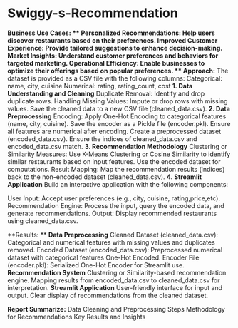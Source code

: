 # Swiggy-s-Recommendation

**Business Use Cases:
**          Personalized Recommendations: Help users discover restaurants based on their preferences.
          Improved Customer Experience: Provide tailored suggestions to enhance decision-making.
          Market Insights: Understand customer preferences and behaviors for targeted marketing.
          Operational Efficiency: Enable businesses to optimize their offerings based on popular preferences.
**
Approach:**
The dataset is provided as a CSV file with the following columns:
          Categorical: name, city, cuisine
          Numerical: rating, rating_count, cost
**1. Data Understanding and Cleaning**
          Duplicate Removal: Identify and drop duplicate rows.
          Handling Missing Values: Impute or drop rows with missing values.
          Save the cleaned data to a new CSV file (cleaned_data.csv).
**2. Data Preprocessing**
          Encoding: Apply One-Hot Encoding to categorical features (name, city, cuisine).
          Save the encoder as a Pickle file (encoder.pkl).
          Ensure all features are numerical after encoding.
          Create a preprocessed dataset (encoded_data.csv).
          Ensure the indices of cleaned_data.csv and encoded_data.csv match.
**3. Recommendation Methodology**
Clustering or Similarity Measures:
          Use K-Means Clustering or Cosine Similarity to identify similar restaurants based on input features.
          Use the encoded dataset for computations.
Result Mapping:
          Map the recommendation results (indices) back to the non-encoded dataset (cleaned_data.csv).
**4. Streamlit Application**
        Build an interactive application with the following components:

User Input: Accept user preferences (e.g., city, cuisine, rating,price,etc).
Recommendation Engine: Process the input, query the encoded data, and generate recommendations.
Output: Display recommended restaurants using cleaned_data.csv.

**Results: **
**Data Preprocessing**
      Cleaned Dataset (cleaned_data.csv): Categorical and numerical features with missing values and duplicates removed.
      Encoded Dataset (encoded_data.csv): Preprocessed numerical dataset with categorical features One-Hot Encoded.
      Encoder File (encoder.pkl): Serialized One-Hot Encoder for Streamlit use.
**Recommendation System**
      Clustering or Similarity-based recommendation engine.
      Mapping results from encoded_data.csv to cleaned_data.csv for interpretation.
**Streamlit Application**
      User-friendly interface for input and output.
      Clear display of recommendations from the cleaned dataset.

**Report
Summarize:**
        Data Cleaning and Preprocessing Steps
        Methodology for Recommendations
        Key Results and Insights


